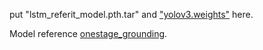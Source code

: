 put "lstm_referit_model.pth.tar" and ["yolov3.weights"](https://pjreddie.com/media/files/yolov3.weights) here.

Model reference [onestage_grounding](https://github.com/TransformersWsz/onestage_grounding).